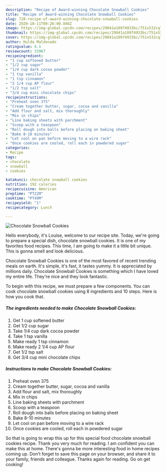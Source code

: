```yaml
---
description: "Recipe of Award-winning Chocolate Snowball Cookies"
title: "Recipe of Award-winning Chocolate Snowball Cookies"
slug: 720-recipe-of-award-winning-chocolate-snowball-cookies
date: 2020-10-11T00:26:00.846Z
image: https://img-global.cpcdn.com/recipes/29041a10974933bc/751x532cq70/chocolate-snowball-cookies-recipe-main-photo.jpg
thumbnail: https://img-global.cpcdn.com/recipes/29041a10974933bc/751x532cq70/chocolate-snowball-cookies-recipe-main-photo.jpg
cover: https://img-global.cpcdn.com/recipes/29041a10974933bc/751x532cq70/chocolate-snowball-cookies-recipe-main-photo.jpg
author: Hulda Maldonado
ratingvalue: 4.1
reviewcount: 33967
recipeingredient:
- "1 cup softened butter"
- "1/2 cup sugar"
- "1/4 cup dark cocoa powder"
- "1 tsp vanilla"
- "1 tsp cinnamon"
- "2 1/4 cup AP flour"
- "1/2 tsp salt"
- "3/4 cup mini chocolate chips"
recipeinstructions:
- "Preheat oven 375"
- "Cream together butter, sugar, cocoa and vanilla"
- "Add flour and salt, mix thoroughly"
- "Mix in chips"
- "Line baking sheets with parchment"
- "Scoop with a teaspoon"
- "Roll dough into balls before placing on baking sheet"
- "Bake 8-10 minutes"
- "Let cool on pan before moving to a wire rack"
- "Once cookies are cooled, roll each in powdered sugar"
categories:
- Recipe
tags:
- chocolate
- snowball
- cookies

katakunci: chocolate snowball cookies 
nutrition: 192 calories
recipecuisine: American
preptime: "PT22M"
cooktime: "PT49M"
recipeyield: "1"
recipecategory: Lunch

---
```



![Chocolate Snowball Cookies](https://img-global.cpcdn.com/recipes/29041a10974933bc/751x532cq70/chocolate-snowball-cookies-recipe-main-photo.jpg)

Hello everybody, it's Louise, welcome to our recipe site. Today, we're going to prepare a special dish, chocolate snowball cookies. It is one of my favorites food recipes. This time, I am going to make it a little bit unique. This is gonna smell and look delicious.

Chocolate Snowball Cookies is one of the most favored of recent trending meals on earth. It's simple, it's fast, it tastes yummy. It is appreciated by millions daily. Chocolate Snowball Cookies is something which I have loved my entire life. They're nice and they look fantastic.




To begin with this recipe, we must prepare a few components. You can cook chocolate snowball cookies using 8 ingredients and 10 steps. Here is how you cook that.

<!--inarticleads1-->

##### The ingredients needed to make Chocolate Snowball Cookies:

1. Get 1 cup softened butter
1. Get 1/2 cup sugar
1. Take 1/4 cup dark cocoa powder
1. Take 1 tsp vanilla
1. Make ready 1 tsp cinnamon
1. Make ready 2 1/4 cup AP flour
1. Get 1/2 tsp salt
1. Get 3/4 cup mini chocolate chips




<!--inarticleads2-->

##### Instructions to make Chocolate Snowball Cookies:

1. Preheat oven 375
1. Cream together butter, sugar, cocoa and vanilla
1. Add flour and salt, mix thoroughly
1. Mix in chips
1. Line baking sheets with parchment
1. Scoop with a teaspoon
1. Roll dough into balls before placing on baking sheet
1. Bake 8-10 minutes
1. Let cool on pan before moving to a wire rack
1. Once cookies are cooled, roll each in powdered sugar




So that is going to wrap this up for this special food chocolate snowball cookies recipe. Thank you very much for reading. I am confident you can make this at home. There's gonna be more interesting food in home recipes coming up. Don't forget to save this page on your browser, and share it to your family, friends and colleague. Thanks again for reading. Go on get cooking!
